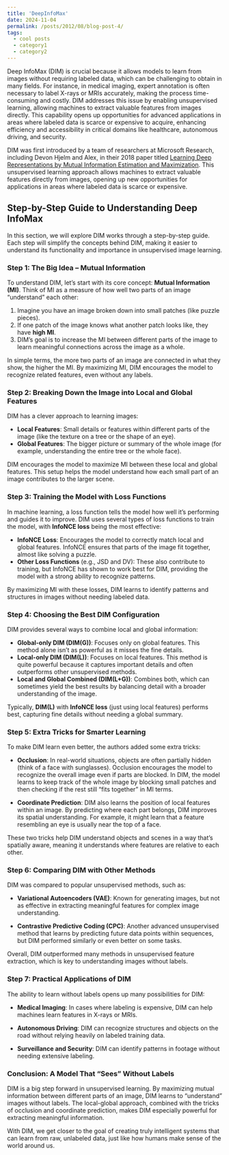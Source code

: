 ```yaml
---
title: 'DeepInfoMax'
date: 2024-11-04
permalink: /posts/2012/08/blog-post-4/
tags:
  - cool posts
  - category1
  - category2
---
```


Deep InfoMax (DIM) is crucial because it allows models to learn from images without requiring labeled data, which can be challenging to obtain in many fields. For instance, in medical imaging, expert annotation is often necessary to label X-rays or MRIs accurately, making the process time-consuming and costly. DIM addresses this issue by enabling unsupervised learning, allowing machines to extract valuable features from images directly. This capability opens up opportunities for advanced applications in areas where labeled data is scarce or expensive to acquire, enhancing efficiency and accessibility in critical domains like healthcare, autonomous driving, and security.

DIM was first introduced by a team of researchers at Microsoft Research, including Devon Hjelm and Alex, in their 2018 paper titled [Learning Deep Representations by Mutual Information Estimation and Maximization](https://arxiv.org/pdf/1808.06670). This unsupervised learning approach allows machines to extract valuable features directly from images, opening up new opportunities for applications in areas where labeled data is scarce or expensive.

## Step-by-Step Guide to Understanding Deep InfoMax

In this section, we will explore DIM works through a step-by-step guide. Each step will simplify the concepts behind DIM, making it easier to understand its functionality and importance in unsupervised image learning.

### Step 1: The Big Idea – Mutual Information

To understand DIM, let’s start with its core concept: **Mutual Information (MI)**. Think of MI as a measure of how well two parts of an image “understand” each other:

1. Imagine you have an image broken down into small patches (like puzzle pieces).
2. If one patch of the image knows what another patch looks like, they have **high MI**.
3. DIM’s goal is to increase the MI between different parts of the image to learn meaningful connections across the image as a whole.

In simple terms, the more two parts of an image are connected in what they show, the higher the MI. By maximizing MI, DIM encourages the model to recognize related features, even without any labels.


### Step 2: Breaking Down the Image into Local and Global Features

DIM has a clever approach to learning images:

- **Local Features**: Small details or features within different parts of the image (like the texture on a tree or the shape of an eye).
- **Global Features**: The bigger picture or summary of the whole image (for example, understanding the entire tree or the whole face).

DIM encourages the model to maximize MI between these local and global features. This setup helps the model understand how each small part of an image contributes to the larger scene.

### Step 3: Training the Model with Loss Functions

In machine learning, a loss function tells the model how well it’s performing and guides it to improve. DIM uses several types of loss functions to train the model, with **InfoNCE loss** being the most effective:

- **InfoNCE Loss**: Encourages the model to correctly match local and global features. InfoNCE ensures that parts of the image fit together, almost like solving a puzzle.
- **Other Loss Functions** (e.g., JSD and DV): These also contribute to training, but InfoNCE has shown to work best for DIM, providing the model with a strong ability to recognize patterns.

By maximizing MI with these losses, DIM learns to identify patterns and structures in images without needing labeled data.

### Step 4: Choosing the Best DIM Configuration

DIM provides several ways to combine local and global information:

- **Global-only DIM (DIM(G))**: Focuses only on global features. This method alone isn’t as powerful as it misses the fine details.
- **Local-only DIM (DIM(L))**: Focuses on local features. This method is quite powerful because it captures important details and often outperforms other unsupervised methods.
- **Local and Global Combined (DIM(L+G))**: Combines both, which can sometimes yield the best results by balancing detail with a broader understanding of the image.

Typically, **DIM(L)** with **InfoNCE loss** (just using local features) performs best, capturing fine details without needing a global summary.


### Step 5: Extra Tricks for Smarter Learning

To make DIM learn even better, the authors added some extra tricks:

- **Occlusion**: In real-world situations, objects are often partially hidden (think of a face with sunglasses). Occlusion encourages the model to recognize the overall image even if parts are blocked. In DIM, the model learns to keep track of the whole image by blocking small patches and then checking if the rest still “fits together” in MI terms.

- **Coordinate Prediction**: DIM also learns the position of local features within an image. By predicting where each part belongs, DIM improves its spatial understanding. For example, it might learn that a feature resembling an eye is usually near the top of a face.

These two tricks help DIM understand objects and scenes in a way that’s spatially aware, meaning it understands where features are relative to each other.

### Step 6: Comparing DIM with Other Methods

DIM was compared to popular unsupervised methods, such as:

- **Variational Autoencoders (VAE)**: Known for generating images, but not as effective in extracting meaningful features for complex image understanding.

- **Contrastive Predictive Coding (CPC)**: Another advanced unsupervised method that learns by predicting future data points within sequences, but DIM performed similarly or even better on some tasks.

Overall, DIM outperformed many methods in unsupervised feature extraction, which is key to understanding images without labels.

### Step 7: Practical Applications of DIM

The ability to learn without labels opens up many possibilities for DIM:

- **Medical Imaging**: In cases where labeling is expensive, DIM can help machines learn features in X-rays or MRIs.

- **Autonomous Driving**: DIM can recognize structures and objects on the road without relying heavily on labeled training data.

- **Surveillance and Security**: DIM can identify patterns in footage without needing extensive labeling.

### Conclusion: A Model That “Sees” Without Labels

DIM is a big step forward in unsupervised learning. By maximizing mutual information between different parts of an image, DIM learns to “understand” images without labels. The local-global approach, combined with the tricks of occlusion and coordinate prediction, makes DIM especially powerful for extracting meaningful information.

With DIM, we get closer to the goal of creating truly intelligent systems that can learn from raw, unlabeled data, just like how humans make sense of the world around us.







